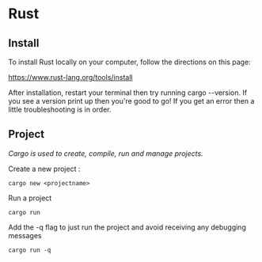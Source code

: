 # Rust

## Install
To install Rust locally on your computer, follow the directions on this page:
<br/>

https://www.rust-lang.org/tools/install <br/>



After installation, restart your terminal then try running cargo --version. If you see a version print up then you're good to go! If you get an error then a little troubleshooting is in order.

## Project

*Cargo is used to create, compile, run and manage projects.*

Create a new project :

```
cargo new <projectname>
```

Run a project

```
cargo run
```

Add the -q flag to just run the project and avoid receiving any debugging messages

```
cargo run -q
```

